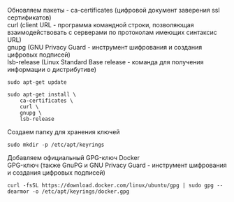 Обновляем пакеты -
ca-certificates (цифровой документ заверения ssl сертификатов)  
curl (client URL - программа командной строки, позволяющая взаимодействовать с серверами по протоколам имеющих синтаксис URL)  
gnupg (GNU Privacy Guard - инструмент шифрования и создания цифровых подписей)  
lsb-release (Linux Standard Base release - команда для получения информации о дистрибутиве)  

```
sudo apt-get update
```

```
sudo apt-get install \
    ca-certificates \
    curl \
    gnupg \
    lsb-release
```

Создаем папку для хранения ключей

```
sudo mkdir -p /etc/apt/keyrings
```

Добавляем официальный GPG-ключ Docker  
GPG-ключ (также GnuPG и GNU Privacy Guard - инструмент шифрования и создания цифровых подписей)

```
curl -fsSL https://download.docker.com/linux/ubuntu/gpg | sudo gpg --dearmor -o /etc/apt/keyrings/docker.gpg
```